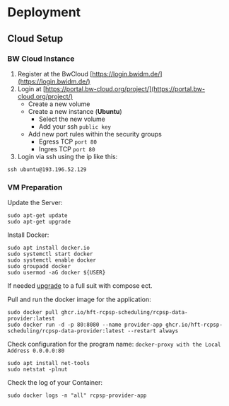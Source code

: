 # Deployment

## Cloud Setup

### BW Cloud Instance

1. Register at the BwCloud [https://login.bwidm.de/](https://login.bwidm.de/)
2. Login at [https://portal.bw-cloud.org/project/](https://portal.bw-cloud.org/project/)
   * Create a new volume
   * Create a new instance (__Ubuntu__)
      * Select the new volume
      * Add your ssh `public key`
   * Add new port rules within the security groups
      * Egress TCP `port 80`
      * Ingres TCP `port 80`
3. Login via ssh using the ip like this:

```shell
ssh ubuntu@193.196.52.129
```

### VM Preparation

Update the Server:

```shell
sudo apt-get update
sudo apt-get upgrade
```

Install Docker:

```shell
sudo apt install docker.io
sudo systemctl start docker
sudo systemctl enable docker
sudo groupadd docker
sudo usermod -aG docker ${USER}
```
If needed [upgrade](https://docs.docker.com/engine/install/ubuntu/#set-up-the-repository) to a full suit with compose ect.

Pull and run the docker image for the application:

```shell
sudo docker pull ghcr.io/hft-rcpsp-scheduling/rcpsp-data-provider:latest
sudo docker run -d -p 80:8080 --name provider-app ghcr.io/hft-rcpsp-scheduling/rcpsp-data-provider:latest --restart always
```

Check configuration for the program name: `docker-proxy with the Local Address 0.0.0.0:80`

```shell
sudo apt install net-tools
sudo netstat -plnut
```

Check the log of your Container:
```shell
sudo docker logs -n "all" rcpsp-provider-app
```
